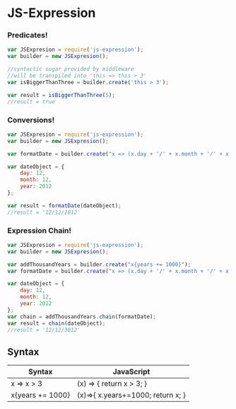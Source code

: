 # JS-Expression

### Predicates!
```JavaScript
var JSExpresion = require('js-expression');
var builder = new JSExpresion();

//syntactic sugar provided by middleware
//will be transpiled into 'this => this > 3'
var isBiggerThanThree = builder.create('this > 3');

var result = isBiggerThanThree(5);
//result = true
```

### Conversions!
```JavaScript
var JSExpresion = require('js-expression');
var builder = new JSExpresion();

var formatDate = builder.create("x => (x.day + '/' + x.month + '/' + x.year )");

var dateObject = {
    day: 12,
    month: 12,
    year: 2012
};

var result = formatDate(dateObject);
//result = '12/12/2012'
```

### Expression Chain!
```JavaScript
var JSExpresion = require('js-expression');
var builder = new JSExpresion();

var addThousandYears = builder.create("x{years += 1000}");
var formatDate = builder.create("x => (x.day + '/' + x.month + '/' + x.year )");

var dateObject = {
    day: 12,
    month: 12,
    year: 2012
};
var chain = addThousandYears.chain(formatDate);
var result = chain(dateObject);
//result = '12/12/3012'
```

## Syntax
| Syntax | JavaScript |
| ------ | ------ |
| x => x > 3 | (x) => { return x > 3; }  | 
| x{years += 1000} | (x)=>{ x.years+=1000; return x; } |